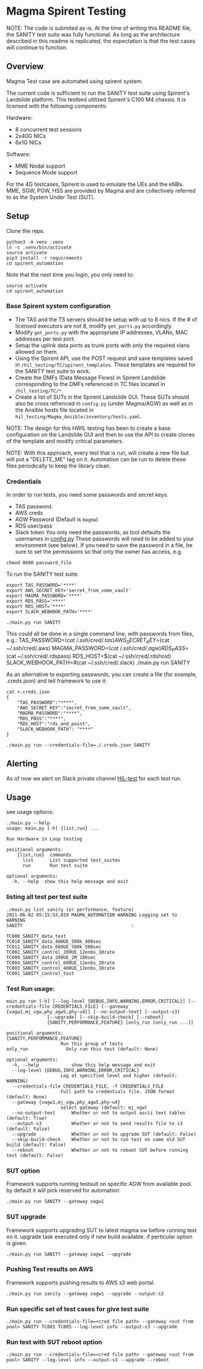 # Magma Spirent Testing

NOTE: The code is submited as-is. At the time of writing this README file, the SANITY test suite was fully functional. As long as the architecture  described in this readme is replicated, the expectation is that the test cases will continue to function. 

## Overview

Magma Test case are automated using spirent system.

The current code is sufficient to run the SANITY test suite using Spirent's Landslide platform. This testbed utilized Spirent's C100 M4 chassis. It is licensed with the following components:

Hardware:
  * 8 concurrent test sessions
  * 2x40G NICs
  * 6x1G NICs

Software: 
  * MME Nodal support
  * Sequence Mode support 
 
 For the 4G testcases, Spirent is used to emulate the UEs and the eNBs. MME, SGW, PGW, HSS are provided by Magma and are collectively referred to as the System Under Test (SUT).


## Setup

Clone the repo.

    python3 -m venv .venv
    ln -s .venv/bin/activate
    source activate
    pip3 install -r requirements
    cd spirent_automation

Note that the next time you login, you only need to: 

    source activate
    cd spirent_automation

### Base Spirent system configuration

* The TAS and the TS servers should be setup with up to 8 nics. If the # of licensed executors are not 8, modify `get_ports.py` accordingly.
* Modify `get_ports.py` with the appropriate IP addresses, VLANs, MAC addresses per test port. 
* Setup the uplink data ports as trunk ports with only the required vlans allowed on them. 
* Using the Spirent API, use the POST request and save templates saved in `/hil_testing/TC/spirent_templates`. These templates are required for the SANITY test suite to work.
* Create the DMFs (Data Message Flows) in Spirent Landslide corresponding to the DMFs referenced in TC files located in `/hil_testing/TC/*`.
* Create a list of SUTs in the Spirent Landslide GUI. These SUTs should also be cross refrenced in `config.py` (under Magma/AGW) as well as in the Ansible hosts file located in `hil_testing/Magma_Ansible/inventory/hosts.yaml`.

NOTE: The design for this HWIL testing has been to create a base configuration on the Landslide GUI and then to use the API to create clones of the template and modify critical parameters. 

NOTE: With this approach, every test that is run, will create a new file but will put a "DELETE_ME" tag on it. Automation can be run to delete these files periodically to keep the library clean. 


### Credentials ###

In order to run tests, you need some passwords and secret keys.

* TAS password.
* AWS creds
* AGW Password (Default is `magma`)
* RDS user/pass
* Slack token
You only need the passwords, as tool defaults the usernames in [config.py](config.py)
These passwords will need to be added to your environment (see below). If you need
to save the password in a file, be sure to set the permissions so that
only the owner has access, e.g.
```
chmod 0600 password_file
```

To run the SANITY test suite:

    export TAS_PASSWORD='****'
    export AWS_SECRET_KEY='secret_from_some_vault'
    export MAGMA_PASSWORD='****'
    export RDS_PASS='****'
    export RDS_HOST='****'
    export SLACK_WEBHOOK_PATH='****'
    
    ./main.py run SANITY

This could all be done in a single command line, with passwords from files, e.g.:
    TAS_PASSWORD=$(cat ~/.ssh/cred/.tas) AWS_SECRET_KEY=$(cat ~/.ssh/cred/.aws) MAGMA_PASSWORD=$(cat ~/.ssh/cred/.agw) RDS_PASS=$(cat ~/.ssh/cred/.rdspass) RDS_HOST=$(cat ~/.ssh/cred/.rdshost) SLACK_WEBHOOK_PATH=#(cat ~/.ssh/cred/.slack) ./main.py run SANITY

As an alternative to exporting passwords, you can create a file (for example, .creds.json)
and tell framework to use it:

    cat >.creds.json
    {
        "TAS_PASSWORD":"****",
        "AWS_SECRET_KEY":"secret_from_some_vault",
        "MAGMA_PASSWORD":"****",
        "RDS_PASS":"****",
        "RDS_HOST":"rds_end_point",
        "SLACK_WEBHOOK_PATH": "****"
    }
    
    ./main.py run --credentials-file=./.creds.json SANITY

## Alerting
As of now we alert on Slack private channel [HIL-test](https://magmacore.slack.com/archives/C02164DSGPM) for each test run.


## Usage
 see usage options:

    ./main.py --help
    usage: main.py [-h] {list,run} ...

    Run Hardware in Loop testing

    positional arguments:
        {list,run}  commands
          list      List supported test_suites
          run       Run test suite

    optional arguments:
      -h, --help  show this help message and exit

### listing all test per test suite ###
    ./main.py list sanity (or performance, feature)
    2021-06-02 05:15:53,019 MAGMA_AUTOMATION WARNING Logging set to WARNING
    SANITY                                        :

    TC008_SANITY_data_test
    TC010_SANITY_data_400UE_500k_400sec
    TC011_SANITY_data_600UE_500k_500sec
    TC002_SANITY_control_200UE_12enbs_10rate
    TC009_SANITY_data_200UE_2M_180sec
    TC004_SANITY_control_600UE_12enbs_10rate
    TC003_SANITY_control_400UE_12enbs_10rate
    TC001_SANITY_control_test

### Test Run usage: ###
    main.py run [-h] [--log-level {DEBUG,INFO,WARNING,ERROR,CRITICAL}] [--credentials-file CREDENTIALS_FILE] [--gateway {vagw1,mj_vgw,phy_agw5,phy-u4}] [--no-output-text] [--output-s3]
                   [--upgrade] [--skip-build-check] [--reboot]
                   {SANITY,PERFORMANCE,FEATURE} [only_run [only_run ...]]

    positional arguments:
    {SANITY,PERFORMANCE,FEATURE}
                        Run this group of tests
    only_run              Only run this test (default: None)

    optional arguments:
      -h, --help            show this help message and exit
      --log-level {DEBUG,INFO,WARNING,ERROR,CRITICAL}
                        Log at specified level and higher (default: WARNING)
      --credentials-file CREDENTIALS_FILE, -f CREDENTIALS_FILE
                        Full path to credentials file. JSON format (default: None)
      --gateway {vagw1,mj_vgw,phy_agw5,phy-u4}
                        select gateway (default: mj_vgw)
      --no-output-text      Whether or not to output ascii text tables (default: True)
      --output-s3           Whether or not to send results file to s3 (default: False)
      --upgrade             Whether or not to upgrade SUT (default: False)
      --skip-build-check    Whether or not to run test on same old SUT build (default: False)
      --reboot              Whether or not to reboot SUT before running test (default: False)

### SUT option ###

Framework supports running testsuit on specific AGW from available pool.
by default it will pick reserved for automation.

    ./main.py run SANITY --gateway vagw1

### SUT upgrade ###

Framework supports upgrading SUT to latest magma sw before running test on it. upgrade task executed only if new build available.
if perticular option is given.

    ./main.py run SANITY --gateway vagw1 --upgrade

### Pushing Test results on AWS ###

Framework supports pushing results to AWS s3 web portal.

    ./main.py run sanity --gateway vagw1 --upgrade --output-s3

### Run specific set of test cases for give test suite ###

    ./main.py run --credentials-file=<cred file path> --gateway <sut from pool> SANITY TC001 TC005 --log-level info --output-s3 --upgrade

### Run test with SUT reboot option ###

    ./main.py run --credentials-file=<cred file path> --gateway <sut from pool> SANITY --log-level info --output-s3 --upgrade --reboot

